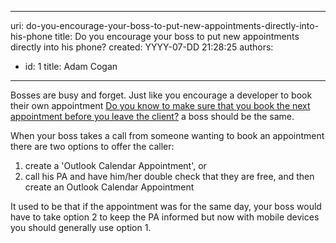 

---
uri: do-you-encourage-your-boss-to-put-new-appointments-directly-into-his-phone
title: Do you encourage your boss to put new appointments directly into his phone?
created: YYYY-07-DD 21:28:25
authors:
  - id: 1
    title: Adam Cogan
---




<span class='intro'> <p>Bosses are busy and forget. Just like you encourage a developer to book their own appointment <a href="/do-you-know-to-make-sure-that-you-book-the-next-appointment-before-you-leave-the-client">Do you know to make sure that you book the next appointment before you leave the client?</a> a boss should be the same.</p>
                 </span>

<p>When your boss takes a call from someone wanting to book an appointment there are two options to offer the caller&#58;</p><ol><li>create a 'Outlook Calendar Appointment', or</li><li>call his PA and have him/her double check that they are free, and then create an Outlook Calendar Appointment</li></ol><p>It used to be that if the appointment was for the same day, your boss would have to take option 2 to keep the PA informed but now with mobile devices you should generally use option 1.</p>
            ​


